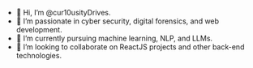 - 👋 Hi, I’m @cur10usityDrives.
- 👀 I’m passionate in cyber security, digital forensics, and web development.
- 🌱 I’m currently pursuing machine learning, NLP, and LLMs.
- 🤝 I’m looking to collaborate on ReactJS projects and other back-end technologies.

<!---
cur10usityDrives/cur10usityDrives is a ✨ special ✨ repository because its `README.md` (this file) appears on your GitHub profile.
You can click the Preview link to take a look at your changes.
--->
